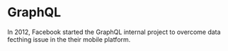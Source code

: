# GraphQL

In 2012, Facebook started the GraphQL internal project to overcome data fecthing issue in the their mobile platform.
